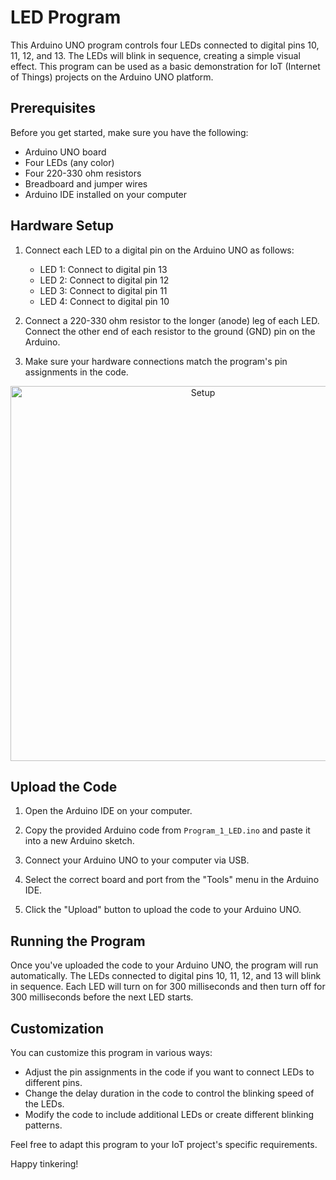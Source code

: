 # LED Program

This Arduino UNO program controls four LEDs connected to digital pins 10, 11, 12, and 13. The LEDs will blink in sequence, creating a simple visual effect. This program can be used as a basic demonstration for IoT (Internet of Things) projects on the Arduino UNO platform.

## Prerequisites

Before you get started, make sure you have the following:

- Arduino UNO board
- Four LEDs (any color)
- Four 220-330 ohm resistors
- Breadboard and jumper wires
- Arduino IDE installed on your computer

## Hardware Setup

1. Connect each LED to a digital pin on the Arduino UNO as follows:
   - LED 1: Connect to digital pin 13
   - LED 2: Connect to digital pin 12
   - LED 3: Connect to digital pin 11
   - LED 4: Connect to digital pin 10

2. Connect a 220-330 ohm resistor to the longer (anode) leg of each LED. Connect the other end of each resistor to the ground (GND) pin on the Arduino.

3. Make sure your hardware connections match the program's pin assignments in the code.

<div align="center">
<!-- ![Setup](https://github.com/Princepm02/Internet_of_Things/assets/91951172/b9ed5b82-1739-4869-939c-0b0c3a95c378) -->
<img src="https://github.com/Princepm02/Internet_of_Things/assets/91951172/b9ed5b82-1739-4869-939c-0b0c3a95c378" alt="Setup" width="600" />
</div>


## Upload the Code

1. Open the Arduino IDE on your computer.

2. Copy the provided Arduino code from `Program_1_LED.ino` and paste it into a new Arduino sketch.

3. Connect your Arduino UNO to your computer via USB.

4. Select the correct board and port from the "Tools" menu in the Arduino IDE.

5. Click the "Upload" button to upload the code to your Arduino UNO.

## Running the Program

Once you've uploaded the code to your Arduino UNO, the program will run automatically. The LEDs connected to digital pins 10, 11, 12, and 13 will blink in sequence. Each LED will turn on for 300 milliseconds and then turn off for 300 milliseconds before the next LED starts.

## Customization

You can customize this program in various ways:

- Adjust the pin assignments in the code if you want to connect LEDs to different pins.
- Change the delay duration in the code to control the blinking speed of the LEDs.
- Modify the code to include additional LEDs or create different blinking patterns.

Feel free to adapt this program to your IoT project's specific requirements.

Happy tinkering!
